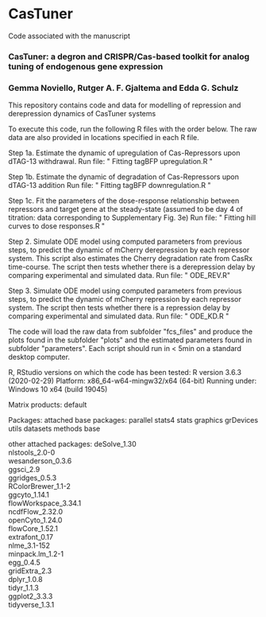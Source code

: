 # CasTuner

Code associated with the manuscript 

### CasTuner: a degron and CRISPR/Cas-based toolkit for analog tuning of endogenous gene expression
### Gemma Noviello, Rutger A. F. Gjaltema and Edda G. Schulz  

This repository contains code and data for modelling of repression and derepression dynamics of CasTuner systems


To execute this code, run the following R files with the order below.
The raw data are also provided in locations specified in each R file.


Step 1a.
Estimate the dynamic of upregulation of Cas-Repressors upon dTAG-13 withdrawal.
Run file: " Fitting tagBFP upregulation.R  "

Step 1b.
Estimate the dynamic of degradation of Cas-Repressors upon dTAG-13 addition
Run file: " Fitting tagBFP downregulation.R  "

Step 1c. 
Fit the parameters of the dose-response relationship between repressors and target gene at the steady-state (assumed to be day 4 of titration: data corresponding to Supplementary Fig. 3e)
Run file:  " Fitting hill curves to dose responses.R " 

Step 2.
Simulate ODE model using computed parameters from previous steps, to predict the dynamic of mCherry derepression by each repressor system. This script also estimates the Cherry degradation rate from CasRx time-course. The script then tests whether there is a derepression delay by comparing experimental and simulated data.
Run file:  " ODE_REV.R" 

Step 3.
Simulate ODE model using computed parameters from previous steps, to predict the dynamic of mCherry repression by each repressor system. The script then tests whether there is a repression delay by comparing experimental and simulated data.
Run file:  " ODE_KD.R " 

The code will load the raw data from subfolder "fcs_files" and produce the plots found in the subfolder "plots" and the estimated parameters found in subfolder "parameters". Each script should run in < 5min on a standard desktop computer.


R, RStudio versions on which the code has been tested:
R version 3.6.3 (2020-02-29)
Platform: x86_64-w64-mingw32/x64 (64-bit)
Running under: Windows 10 x64 (build 19045)

Matrix products: default

Packages:
attached base packages:
parallel  stats4    stats     graphics  grDevices utils     datasets  methods   base     

other attached packages:
deSolve_1.30                
nlstools_2.0-0                         
wesanderson_0.3.6           
ggsci_2.9                  
ggridges_0.5.3              
RColorBrewer_1.1-2          
ggcyto_1.14.1               
flowWorkspace_3.34.1        
ncdfFlow_2.32.0            
openCyto_1.24.0             
flowCore_1.52.1             
extrafont_0.17             
nlme_3.1-152                
minpack.lm_1.2-1                                                 
egg_0.4.5                   
gridExtra_2.3                                           
dplyr_1.0.8                                                   
tidyr_1.1.3                
ggplot2_3.3.3               
tidyverse_1.3.1            


